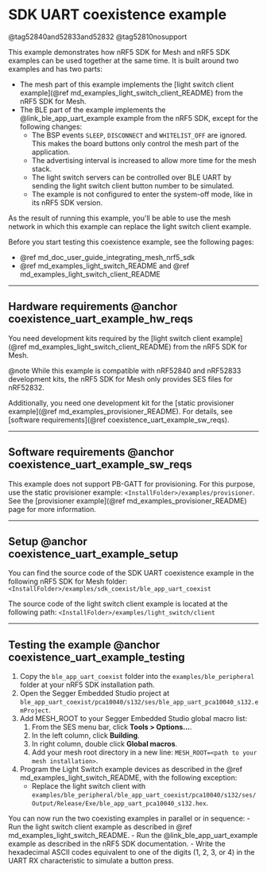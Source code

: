 # SDK UART coexistence example

@tag52840and52833and52832
@tag52810nosupport

This example demonstrates how nRF5 SDK for Mesh and nRF5 SDK examples can be used together
at the same time. It is built around two examples and has two parts:
- The mesh part of this example implements
the [light switch client example](@ref md_examples_light_switch_client_README)
from the nRF5 SDK for Mesh.
- The BLE part of the example implements the @link_ble_app_uart_example example from the nRF5 SDK,
except for the following changes:
    - The BSP events `SLEEP`, `DISCONNECT` and `WHITELIST_OFF` are ignored. This makes
    the board buttons only control the mesh part of the application.
    - The advertising interval is increased to allow more time for the mesh stack.
    - The light switch servers can be controlled over BLE UART by sending
    the light switch client button number to be simulated.
    - The example is not configured to enter the system-off mode, like in its nRF5 SDK version.

As the result of running this example, you'll be able to use the mesh network in which this example
can replace the light switch client example.

Before you start testing this coexistence example, see the following pages:
- @ref md_doc_user_guide_integrating_mesh_nrf5_sdk
- @ref md_examples_light_switch_README and @ref md_examples_light_switch_client_README


---

## Hardware requirements @anchor coexistence_uart_example_hw_reqs

You need development kits required by the [light switch client example](@ref md_examples_light_switch_client_README)
from the nRF5 SDK for Mesh.

@note
While this example is compatible with nRF52840 and nRF52833 development kits, the nRF5 SDK for Mesh only provides SES files for nRF52832.

Additionally, you need one development kit for the [static provisioner example](@ref md_examples_provisioner_README).
For details, see [software requirements](@ref coexistence_uart_example_sw_reqs).

---

## Software requirements @anchor coexistence_uart_example_sw_reqs

This example does not support PB-GATT for provisioning.
For this purpose, use the static provisioner example: `<InstallFolder>/examples/provisioner`.
See the [provisioner example](@ref md_examples_provisioner_README) page for more information.

---

## Setup @anchor coexistence_uart_example_setup

You can find the source code of the SDK UART coexistence example
in the following nRF5 SDK for Mesh folder: `<InstallFolder>/examples/sdk_coexist/ble_app_uart_coexist`

The source code of the light switch client example is located
at the following path: `<InstallFolder>/examples/light_switch/client`

---

## Testing the example @anchor coexistence_uart_example_testing

1. Copy the `ble_app_uart_coexist` folder into the `examples/ble_peripheral` folder
at your nRF5 SDK installation path.
2. Open the Segger Embedded Studio project at `ble_app_uart_coexist/pca10040/s132/ses/ble_app_uart_pca10040_s132.emProject`.
3. Add MESH_ROOT to your Segger Embedded Studio global macro list:
    1. From the SES menu bar, click **Tools > Options...**.
    2. In the left column, click **Building**.
    3. In right column, double click **Global macros**.
    4. Add your mesh root directory in a new line: `MESH_ROOT=<path to your mesh installation>`.
4. Program the Light Switch example devices as described in the @ref md_examples_light_switch_README,
with the following exception:
    - Replace the light switch client with `examples/ble_peripheral/ble_app_uart_coexist/pca10040/s132/ses/Output/Release/Exe/ble_app_uart_pca10040_s132.hex`.

You can now run the two coexisting examples in parallel or in sequence:
    - Run the light switch client example as described in @ref md_examples_light_switch_README.
    - Run the @link_ble_app_uart_example example as described in the nRF5 SDK documentation.
        - Write the hexadecimal ASCII codes equivalent to one of the digits (1, 2, 3, or 4)
        in the UART RX characteristic to simulate a button press.